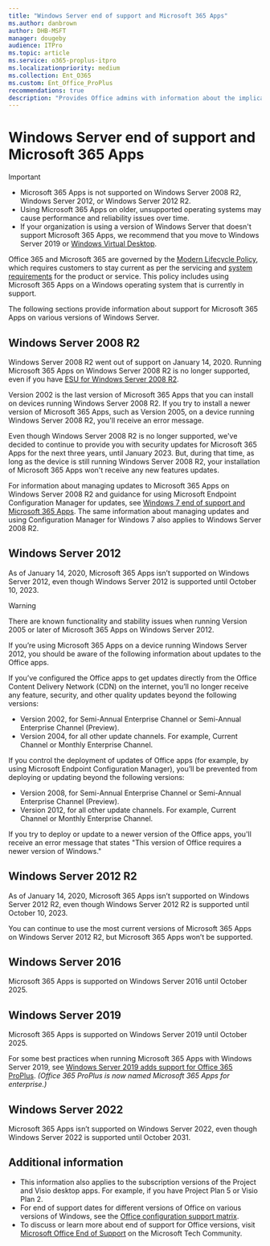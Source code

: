```yaml
---
title: "Windows Server end of support and Microsoft 365 Apps"
ms.author: danbrown
author: DHB-MSFT
manager: dougeby
audience: ITPro
ms.topic: article
ms.service: o365-proplus-itpro
ms.localizationpriority: medium
ms.collection: Ent_O365
ms.custom: Ent_Office_ProPlus
recommendations: true
description: "Provides Office admins with information about the implications of Windows Server end of support on Microsoft 365 Apps."
---
```


# Windows Server end of support and Microsoft 365 Apps

> [!IMPORTANT]
> - Microsoft 365 Apps is not supported on Windows Server 2008 R2, Windows Server 2012, or Windows Server 2012 R2.
> - Using Microsoft 365 Apps on older, unsupported operating systems may cause performance and reliability issues over time.
> - If your organization is using a version of Windows Server that doesn't support Microsoft 365 Apps, we recommend that you move to Windows Server 2019 or [Windows Virtual Desktop](https://azure.microsoft.com/services/virtual-desktop/).

Office 365 and Microsoft 365 are governed by the [Modern Lifecycle Policy](/lifecycle/policies/modern), which requires customers to stay current as per the servicing and [system requirements](https://www.microsoft.com/microsoft-365/microsoft-365-and-office-resources) for the product or service. This policy includes using Microsoft 365 Apps on a Windows operating system that is currently in support.

The following sections provide information about support for Microsoft 365 Apps on various versions of Windows Server.

## Windows Server 2008 R2

Windows Server 2008 R2 went out of support on January 14, 2020. Running Microsoft 365 Apps on Windows Server 2008 R2 is no longer supported, even if you have [ESU for Windows Server 2008 R2](https://www.microsoft.com/cloud-platform/extended-security-updates). 

Version 2002 is the last version of Microsoft 365 Apps that you can install on devices running Windows Server 2008 R2. If you try to install a newer version of Microsoft 365 Apps, such as Version 2005, on a device running Windows Server 2008 R2, you'll receive an error message.

Even though Windows Server 2008 R2 is no longer supported, we've decided to continue to provide you with security updates for Microsoft 365 Apps for the next three years, until January 2023. But, during that time, as long as the device is still running Windows Server 2008 R2, your installation of Microsoft 365 Apps won't receive any new features updates.

For information about managing updates to Microsoft 365 Apps on Windows Server 2008 R2 and guidance for using Microsoft Endpoint Configuration Manager for updates, see [Windows 7 end of support and Microsoft 365 Apps](windows-7-support.md). The same information about managing updates and using Configuration Manager for Windows 7 also applies to Windows Server 2008 R2.

## Windows Server 2012

As of January 14, 2020, Microsoft 365 Apps isn’t supported on Windows Server 2012, even though Windows Server 2012 is supported until October 10, 2023.

> [!WARNING]
> There are known functionality and stability issues when running Version 2005 or later of Microsoft 365 Apps on Windows Server 2012.

If you’re using Microsoft 365 Apps on a device running Windows Server 2012, you should be aware of the following information about updates to the Office apps.

If you’ve configured the Office apps to get updates directly from the Office Content Delivery Network (CDN) on the internet, you’ll no longer receive any feature, security, and other quality updates beyond the following versions:
- Version 2002, for Semi-Annual Enterprise Channel or Semi-Annual Enterprise Channel (Preview).
- Version 2004, for all other update channels. For example, Current Channel or Monthly Enterprise Channel.
 
If you control the deployment of updates of Office apps (for example, by using Microsoft Endpoint Configuration Manager), you’ll be prevented from deploying or updating beyond the following versions:
- Version 2008, for Semi-Annual Enterprise Channel or Semi-Annual Enterprise Channel (Preview).
- Version 2012, for all other update channels. For example, Current Channel or Monthly Enterprise Channel.
 
If you try to deploy or update to a newer version of the Office apps, you'll receive an error message that states "This version of Office requires a newer version of Windows."

## Windows Server 2012 R2

As of January 14, 2020, Microsoft 365 Apps isn’t supported on Windows Server 2012 R2, even though Windows Server 2012 R2 is supported until October 10, 2023.

You can continue to use the most current versions of Microsoft 365 Apps on Windows Server 2012 R2, but Microsoft 365 Apps won’t be supported.

## Windows Server 2016

Microsoft 365 Apps is supported on Windows Server 2016 until October 2025.

## Windows Server 2019

Microsoft 365 Apps is supported on Windows Server 2019 until October 2025.

For some best practices when running Microsoft 365 Apps with Windows Server 2019, see [Windows Server 2019 adds support for Office 365 ProPlus](https://cloudblogs.microsoft.com/windowsserver/2019/10/07/windows-server-2019-adds-support-for-office-365-proplus/).  *(Office 365 ProPlus is now named Microsoft 365 Apps for enterprise.)*

## Windows Server 2022

Microsoft 365 Apps isn’t supported on Windows Server 2022, even though Windows Server 2022 is supported until October 2031.

## Additional information

- This information also applies to the subscription versions of the Project and Visio desktop apps. For example, if you have Project Plan 5 or Visio Plan 2.
- For end of support dates for different versions of Office on various versions of Windows, see the [Office configuration support matrix](https://go.microsoft.com/fwlink/p/?linkid=2111390).
- To discuss or learn more about end of support for Office versions, visit [Microsoft Office End of Support](https://techcommunity.microsoft.com/t5/microsoft-office-end-of-support/ct-p/OfficeEOS) on the Microsoft Tech Community.